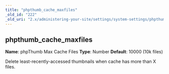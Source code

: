 ```yaml
---
title: "phpthumb_cache_maxfiles"
_old_id: "222"
_old_uri: "2.x/administering-your-site/settings/system-settings/phpthumb_cache_maxfiles"
---
```


## phpthumb\_cache\_maxfiles

**Name**: phpThumb Max Cache Files
**Type**: Number
**Default**: 10000 (10k files)

Delete least-recently-accessed thumbnails when cache has more than X files.
